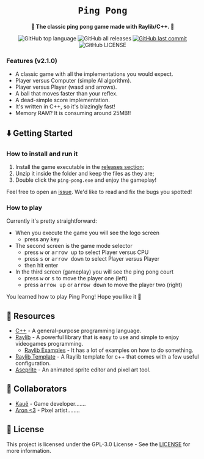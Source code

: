 <div align="center">
  <h1><code>Ping Pong</code></h1>

  <p>
    <strong>🏓 The classic ping pong game made with Raylib/C++. 🏓</strong>
  </p>

  <p>
    <img
      alt="GitHub top language"
      src="https://img.shields.io/github/languages/top/kauefraga/ping-pong"
    />
    <img
      alt="GitHub all releases"
      src="https://img.shields.io/github/downloads/kauefraga/ping-pong/total"
    />
    <a href="https://github.com/kauefraga/ping-pong/commits/main">
      <img
        alt="GitHub last commit"
        src="https://img.shields.io/github/last-commit/kauefraga/ping-pong"
      />
    </a>
    <img
      alt="GitHub LICENSE"
      src="https://img.shields.io/github/license/kauefraga/ping-pong"
    />
  </p>
</div>

### Features (v2.1.0)

- A classic game with all the implementations you would expect.
- Player versus Computer (simple AI algorithm).
- Player versus Player (wasd and arrows).
- A ball that moves faster than your reflex.
- A dead-simple score implementation.
- It's written in C++, so it's blazingly fast!
- Memory RAM? It is consuming around 25MB!!

## ⬇️ Getting Started

### How to install and run it

1. Install the game executable in the [releases section](https://github.com/kauefraga/ping-pong/releases);
2. Unzip it inside the folder and keep the files as they are;
3. Double click the `ping-pong.exe` and enjoy the gameplay!

Feel free to open an [issue](https://github.com/kauefraga/ping-pong/issues). We'd like to read and fix the bugs you spotted!

### How to play

Currently it's pretty straightforward:

- When you execute the game you will see the logo screen
  - press any key
- The second screen is the game mode selector
  - press <kbd>w</kbd> or <kbd>arrow up</kbd> to select Player versus CPU
  - press <kbd>s</kbd> or <kbd>arrow down</kbd> to select Player versus Player
  - then hit enter
- In the third screen (gameplay) you will see the ping pong court
  - press <kbd>w</kbd> or <kbd>s</kbd> to move the player one (left)
  - press <kbd>arrow up</kbd> or <kbd>arrow down</kbd> to move the player two (right)


You learned how to play Ping Pong! Hope you like it 💙

## 🧻 Resources

- [C++](https://www.learncpp.com) - A general-purpose programming language.
- [Raylib](https://www.raylib.com) - A powerful library that is easy to use and simple to enjoy videogames programming.
  - [Raylib Examples](https://www.raylib.com/examples.html) - It has a lot of examples on how to do something.
- [Raylib Template](https://github.com/kauefraga/raylib-template) - A Raylib template for c++ that comes with a few useful configuration.
- [Aseprite](https://www.aseprite.org) - An animated sprite editor and pixel art tool.

## 💖 Collaborators

- [Kauê](https://github.com/kauefraga) - Game developer.......
- [Aron <3](https://www.deviantart.com/arorok/gallery) - Pixel artist........

## 📝 License

This project is licensed under the GPL-3.0 License - See the [LICENSE](https://github.com/kauefraga/ping-pong/blob/main/LICENSE) for more information.
